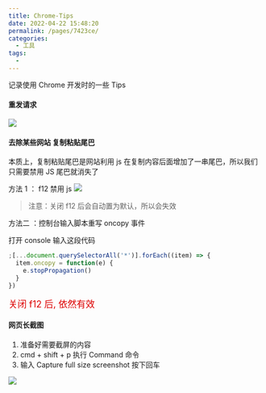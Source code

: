 ```yaml
---
title: Chrome-Tips
date: 2022-04-22 15:48:20
permalink: /pages/7423ce/
categories:
  - 工具
tags:
  -
---
```


记录使用 Chrome 开发时的一些 Tips

#### 重发请求

![](https://qiniu.espe.work/blog/20220424141237.png)

#### 去除某些网站 复制粘贴尾巴

本质上，复制粘贴尾巴是网站利用 js 在复制内容后面增加了一串尾巴，所以我们只需要禁用 JS 尾巴就消失了

方法 1 ： f12 禁用 js
![](https://qiniu.espe.work/blog/20220422154859.png)

> 注意：关闭 f12 后会自动置为默认，所以会失效

方法二 ：控制台输入脚本重写 oncopy 事件

打开 console 输入这段代码

```javascript
;[...document.querySelectorAll('*')].forEach((item) => {
  item.oncopy = function(e) {
    e.stopPropagation()
  }
})
```

<font color=#dd0000 size=4>关闭 f12 后, 依然有效</font>

#### 网页长截图

1. 准备好需要截屏的内容
2. cmd + shift + p 执行 Command 命令
3. 输入 Capture full size screenshot 按下回车

![](https://qiniu.espe.work/blog/20220424142315.png)

